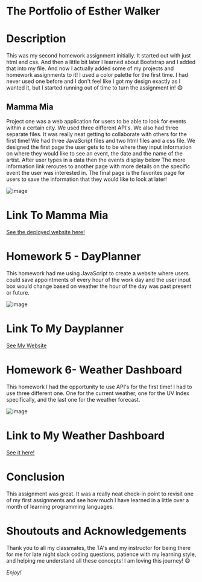 # The Portfolio of Esther Walker #

# Description #

This was my second homework assignment initially. It started out with just html and css. And then a little bit later I learned about Bootstrap and I added that into my file. And now I actually added some of my projects and homework assignments to it! I used a color palette for the first time. I had never used one before and I don't feel like I got my design exactly as I wanted it, but I started running out of time to turn the assignment in! :smile:

## Mamma Mia
 
 Project one was a web application for users to be able to look for events within a certain city. We used three different API's. We also had three separate files. It was really neat getting to collaborate with others for the first time! We had three JavaScript files and two html files and a css file.
 We designed the first page the user gets to to be where they input information on where they would like to see an event, the date and the name of the artist.
 After user types in a data then the events display below
 The more information link reroutes to another page with more details on the specific event the user was interested in.
The final page is the favorites page for users to save the information that they would like to look at later!



![image](https://user-images.githubusercontent.com/57601650/73130454-5f5c5480-3fad-11ea-9161-24abeeeb80d5.png)

# Link To Mamma Mia

[See the deployed website here!]( https://dragonbabe.github.io/Mamma-Mia/)

# Homework 5 - DayPlanner #
This homework had me using JavaScript to create a website where users could save appointments of every hour of the work day and the user input box would change based on weather the hour of the day was past present or future.

![image](https://user-images.githubusercontent.com/57601650/73131026-be739680-3fb8-11ea-9f13-c6e9166d7f4d.png)

# Link To My Dayplanner

[See My Website](https://dragonbabe.github.io/HW5-DayPlanner/)

# Homework 6- Weather Dashboard #
This homework I had the opportunity to use API's for the first time! I had to use three different one. One for the current weather, one for the UV Index specifically, and the last one for the weather forecast.

![image](https://user-images.githubusercontent.com/57601650/73131213-cda81380-3fbb-11ea-934b-d2c266244f7c.png)

# Link to My Weather Dashboard

[See it here!](https://dragonbabe.github.io/HW6-Weather-Dashboard/)

# Conclusion #

This assignment was great. It was a really neat check-in point to revisit one of my first assignments and  see how much I have learned in a little over a month of learning programming languages. 

# Shoutouts and Acknowledgements #

Thank you to all my classmates, the TA's and my instructor for being there for me for late night slack coding questions, patience with my learning style, and helping me understand all these concepts! I am loving this journey! :smile:

*Enjoy!*